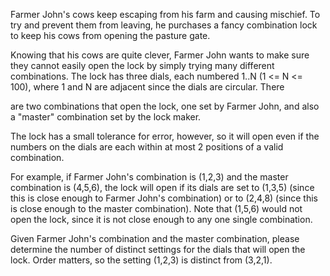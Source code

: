 Farmer John's cows keep escaping from his farm and causing mischief. To try and prevent 
them from leaving, he purchases a fancy combination lock to keep his cows from opening the pasture gate.

Knowing that his cows are quite clever, Farmer John wants to make sure they cannot easily 
open the lock by simply trying many different combinations. The lock has three dials, each 
numbered 1..N (1 <= N <= 100), where 1 and N are adjacent since the dials are circular. There 

are two combinations that open the lock, one set by Farmer John, and also a "master" combination 
set by the lock maker.

The lock has a small tolerance for error, however, so it will open even if the numbers on the dials 
are each within at most 2 positions of a valid combination.

For example, if Farmer John's combination is (1,2,3) and the master combination is (4,5,6), the lock 
will open if its dials are set to (1,3,5) (since this is close enough to Farmer John's combination) 
or to (2,4,8) (since this is close enough to the master combination). Note that (1,5,6) would not open 
the lock, since it is not close enough to any one single combination.

Given Farmer John's combination and the master combination, please determine the number of distinct 
settings for the dials that will open the lock. Order matters, so the setting (1,2,3) is distinct 
from (3,2,1).